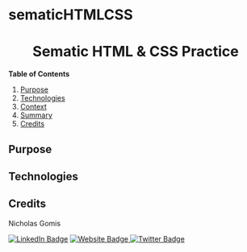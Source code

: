 # sematicHTMLCSS

<h1 align = "center">  Sematic HTML & CSS  Practice  </h1>


**Table of Contents**
1. [Purpose](#{Purpose}) 
2. [Technologies](#{Demo})
3. [Context](#{Context})
4. [Summary](#{Summary})
5. [Credits](#{Credits})

## Purpose

## Technologies

## Credits


Nicholas Gomis

<p align="left">
  <a href="https://www.linkedin.com/in/nicholasgomis/">
    <img src="https://img.shields.io/badge/LinkedIn-blue?style=for-the-badge&logo=linkedin&logoColor=white" alt="LinkedIn Badge"></a>
  <a href="https://portfolio-nicholasgomis.vercel.app">
    <img src="https://img.shields.io/badge/Website-3b5998?style=for-the-badge&logo=google-chrome&logoColor=white" alt="Website Badge"/>
  </a>
  <a href="https://twitter.com/nicholasgomis">
    <img src="https://img.shields.io/badge/Twitter-blue?style=for-the-badge&logo=twitter&logoColor=white" alt="Twitter Badge"/>
  </a>
</p>
</br>

